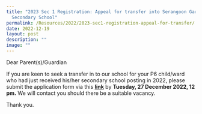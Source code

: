 ```yaml
---
title: "2023 Sec 1 Registration: Appeal for transfer into Serangoon Garden
  Secondary School"
permalink: /Resources/2022/2023-sec1-registration-appeal-for-transfer/
date: 2022-12-19
layout: post
description: ""
image: ""
---
```

Dear Parent(s)/Guardian

If you are keen to seek a transfer in to our school for your P6 child/ward who had just received his/her secondary school posting in 2022, please submit the application form via this [**link**](https://go.gov.sg/s1appeal-sgss-2022) by **Tuesday, 27 December 2022, 12 pm.** We will contact you should there be a suitable vacancy.

Thank you.